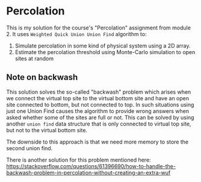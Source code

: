 # Percolation

This is my solution for the course's "Percolation" assignment from module 2. It uses
`Weighted Quick Union Union Find` algorithm to:

1. Simulate percolation in some kind of physical system using a 2D array.
2. Estimate the percolation threshold using Monte-Carlo simulation to open sites at random

## Note on backwash

This solution solves the so-called "backwash" problem which arises when we connect
the virtual top site to the virtual bottom site and have an open site connected to bottom,
but not connected to top. In such situations using just one Union Find causes the
algorithm to provide wrong answers when asked whether some of the sites are full or
not. This can be solved by using another `union find` data structure that is only
connected to virtual top site, but not to the virtual bottom site.

The downside to this approach is that we need more memory to store the second union find.

There is another solution for this problem mentioned here:
https://stackoverflow.com/questions/61396690/how-to-handle-the-backwash-problem-in-percolation-without-creating-an-extra-wuf